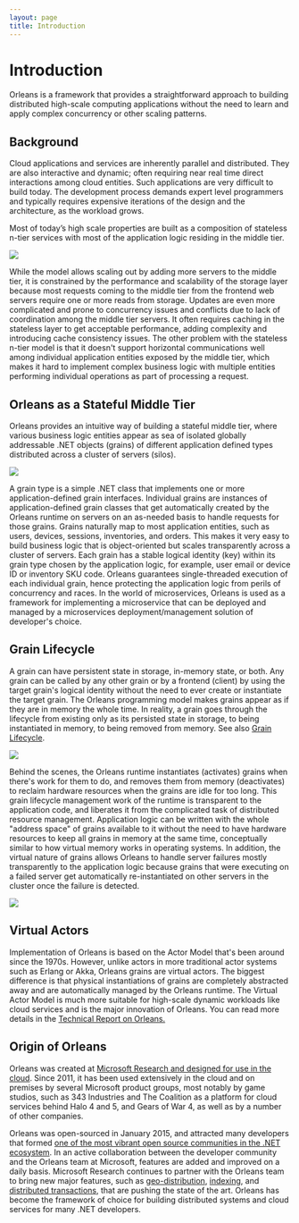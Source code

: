 ```yaml
---
layout: page
title: Introduction
---
```


# Introduction

Orleans is a framework that provides a straightforward approach to building distributed high-scale computing applications without the need to learn and apply complex concurrency or other scaling patterns.

## Background

Cloud applications and services are inherently parallel and distributed.
They are also interactive and dynamic; often requiring near real time direct interactions among cloud entities.
Such applications are very difficult to build today.
The development process demands expert level programmers and typically requires expensive iterations of the design and the architecture, as the workload grows.

Most of today’s high scale properties are built as a composition of stateless n-tier services with most of the application logic residing in the middle tier.

![](./images/n-tier.png)

While the model allows scaling out by adding more servers to the middle tier, it is constrained by the performance and scalability of the storage layer because most requests coming to the middle tier from the frontend web servers require one or more reads from storage. 
Updates are even more complicated and prone to concurrency issues and conflicts due to lack of coordination among the middle tier servers.
It often requires caching in the stateless layer to get acceptable performance, adding complexity and introducing cache consistency issues.
The other problem with the stateless n-tier model is that it doesn't support horizontal communications well among individual application entities exposed by the middle tier, which makes it hard to implement complex business logic with multiple entities performing individual operations as part of processing a request.

## Orleans as a Stateful Middle Tier

Orleans provides an intuitive way of building a stateful middle tier, where various business logic entities appear as sea of isolated globally addressable .NET objects (grains) of different application defined types distributed across a cluster of servers (silos).

![](./images/actor_middle_tier.png)

A grain type is a simple .NET class that implements one or more application-defined grain interfaces.
Individual grains are instances of application-defined grain classes that get automatically created by the Orleans runtime on servers on an as-needed basis to handle requests for those grains.
Grains naturally map to most application entities, such as users, devices, sessions, inventories, and orders. 
This makes it very easy to build business logic that is object-oriented but scales transparently across a cluster of servers.
Each grain has a stable logical identity (key) within its grain type chosen by the application logic, for example, user email or device ID or inventory SKU code.
Orleans guarantees single-threaded execution of each individual grain, hence protecting the application logic from perils of concurrency and races.
In the world of microservices, Orleans is used as a framework for implementing a microservice that can be deployed and managed by a microservices deployment/management solution of developer's choice.

## Grain Lifecycle

A grain can have persistent state in storage, in-memory state, or both.
Any grain can be called by any other grain or by a frontend (client) by using the target grain's logical identity without the need to ever create or instantiate the target grain.
The Orleans programming model makes grains appear as if they are in memory the whole time.
In reality, a grain goes through the lifecycle from existing only as its persisted state in storage, to being instantiated in memory, to being removed from memory.
See also [Grain Lifecycle](grains/grain_lifecycle.md).


![](./images/grain_lifecycle.png)

Behind the scenes, the Orleans runtime instantiates (activates) grains when there's work for them to do, and removes them from memory (deactivates) to reclaim hardware resources when the grains are idle for too long.
This grain lifecycle management work of the runtime is transparent to the application code, and liberates it from the complicated task of distributed resource management.
Application logic can be written with the whole "address space" of grains available to it without the need to have hardware resources to keep all grains in memory at the same time, conceptually similar to how virtual memory works in operating systems.
In addition, the virtual nature of grains allows Orleans to handle server failures mostly transparently to the application logic because grains that were executing on a failed server get automatically re-instantiated on other servers in the cluster once the failure is detected.

![](images/server-failure.png)

## Virtual Actors

Implementation of Orleans is based on the Actor Model that's been around since the 1970s. 
However, unlike actors in more traditional actor systems such as Erlang or Akka, Orleans grains are virtual actors.
The biggest difference is that physical instantiations of grains are completely abstracted away and are automatically managed by the Orleans runtime.
The Virtual Actor Model is much more suitable for high-scale dynamic workloads like cloud services and is the major innovation of Orleans.
You can read more details in the [Technical Report on Orleans.](https://www.microsoft.com/en-us/research/publication/orleans-distributed-virtual-actors-for-programmability-and-scalability)

## Origin of Orleans

Orleans was created at [Microsoft Research and designed for use in the cloud](https://www.microsoft.com/en-us/research/publication/orleans-distributed-virtual-actors-for-programmability-and-scalability/).
Since 2011, it has been used extensively in the cloud and on premises by several Microsoft product groups, most notably by game studios, such as 343 Industries and The Coalition as a platform for cloud services behind Halo 4 and 5, and Gears of War 4, as well as by a number of other companies.

Orleans was open-sourced in January 2015, and attracted many developers that formed [one of the most vibrant open source communities in the .NET ecosystem](http://mattwarren.org/2016/11/23/open-source-net-2-years-later/).
In an active collaboration between the developer community and the Orleans team at Microsoft, features are added and improved on a daily basis.
Microsoft Research continues to partner with the Orleans team to bring new major features, such as [geo-distribution](https://www.microsoft.com/en-us/research/publication/geo-distribution-actor-based-services/), [indexing](https://www.microsoft.com/en-us/research/publication/indexing-in-an-actor-oriented-database/), and [distributed transactions](https://www.microsoft.com/en-us/research/publication/transactions-distributed-actors-cloud-2/), that are pushing the state of the art.
Orleans has become the framework of choice for building distributed systems and cloud services for many .NET developers.